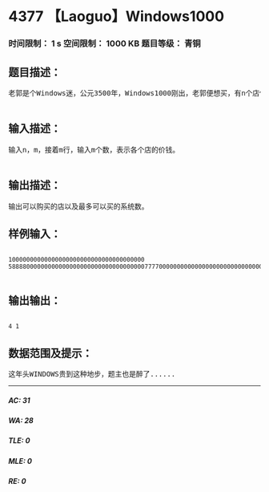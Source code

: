 # 4377 【Laoguo】Windows1000   
### 时间限制： 1 s     空间限制： 1000 KB     题目等级： 青铜  
## 题目描述：  

<pre>
老郭是个Windows迷，公元3500年，Windows1000刚出，老郭便想买，有n个店供他选择。现在老郭身上有m美元，请问他可以去多少个店买，最多可以买几部？  

</pre>
  
  
## 输入描述：  

<pre>
输入n，m，接着m行，输入m个数，表示各个店的价钱。  

</pre>
  
  
## 输出描述：  

<pre>
输出可以购买的店以及最多可以买的系统数。
</pre>
  
  
## 样例输入：  

<pre><code>
10000000000000000000000000000000000000 5888800000000000000000000000000000000077770000000000000000000000000000000001099900000000000000000000000000000000090000000000000000000000000000000000008688000000000000000000000000000000000  

</code></pre>
  
  
## 输出输出：  

<pre><code>
4 1
</code></pre>
  
  
## 数据范围及提示：  

<pre>
这年头WINDOWS贵到这种地步，题主也是醉了......
</pre>
  
  
***  

##### AC: 31  
##### WA: 28  
##### TLE: 0  
##### MLE: 0  
##### RE: 0  
